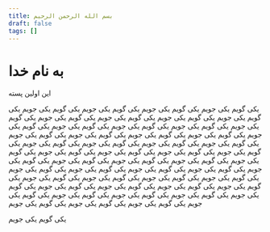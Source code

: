 ```yaml
---
title: بسم الله الرحمن الرحیم
draft: false
tags: []
---
```

# به نام خدا
این اولین پسته
	


یکی گویم یکی جویم 
یکی گویم یکی جویم 
یکی گویم یکی جویم 
یکی گویم یکی جویم 
یکی گویم یکی جویم 
یکی گویم یکی جویم 
یکی گویم یکی جویم 
یکی گویم یکی جویم 
یکی گویم یکی جویم 
یکی گویم یکی جویم 
یکی گویم یکی جویم 
یکی گویم یکی جویم 
یکی گویم یکی جویم 
یکی گویم یکی جویم 
یکی گویم یکی جویم 
یکی گویم یکی جویم 
یکی گویم یکی جویم 
یکی گویم یکی جویم 
یکی گویم یکی جویم 
یکی گویم یکی جویم 
یکی گویم یکی جویم 
یکی گویم یکی جویم 
یکی گویم یکی جویم 
یکی گویم یکی جویم 
یکی گویم یکی جویم 
یکی گویم یکی جویم 
یکی گویم یکی جویم 
یکی گویم یکی جویم 
یکی گویم یکی جویم 
یکی گویم یکی جویم 
یکی گویم یکی جویم 
یکی گویم یکی جویم 
یکی گویم یکی جویم 
یکی گویم یکی جویم 
یکی گویم یکی جویم 
یکی گویم یکی جویم 
یکی گویم یکی جویم 
یکی گویم یکی جویم 
یکی گویم یکی جویم 
یکی گویم یکی جویم 
یکی گویم یکی جویم 
یکی گویم یکی جویم 
یکی گویم یکی جویم 
یکی گویم یکی جویم 
یکی گویم یکی جویم 
یکی گویم یکی جویم 
یکی گویم یکی جویم 
یکی گویم یکی جویم 
یکی گویم یکی جویم 
یکی گویم یکی جویم 

یکی گویم یکی جویم 